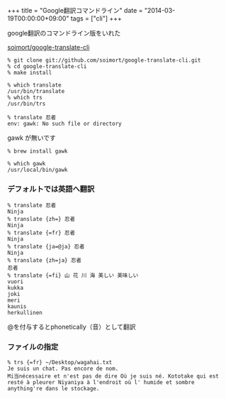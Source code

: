 +++
title = "Google翻訳コマンドライン"
date = "2014-03-19T00:00:00+09:00"
tags = ["cli"]
+++

google翻訳のコマンドライン版をいれた

[soimort/google-translate-cli](https://github.com/soimort/google-translate-cli)

```
% git clone git://github.com/soimort/google-translate-cli.git
% cd google-translate-cli
% make install

% which translate
/usr/bin/translate
% which trs
/usr/bin/trs

% translate 忍者
env: gawk: No such file or directory
```

gawk が無いです

```
% brew install gawk

% which gawk
/usr/local/bin/gawk
```

### デフォルトでは英語へ翻訳

```
% translate 忍者
Ninja
% translate {zh=} 忍者
Ninja
% translate {=fr} 忍者
Ninja
% translate {ja=@ja} 忍者
Ninja
% translate {zh=ja} 忍者
忍者
% translate {=fi} 山 花 川 海 美しい 美味しい
vuori
kukka
joki
meri
kaunis
herkullinen
```

@を付与するとphonetically（音）として翻訳

### ファイルの指定

```
% trs {=fr} ~/Desktop/wagahai.txt
Je suis un chat. Pas encore de nom.
Mi当nécessaire et n'est pas de dire Où je suis né. Kototake qui est resté à pleurer Niyaniya à l'endroit où l' humide et sombre anything're dans le stockage.
```
